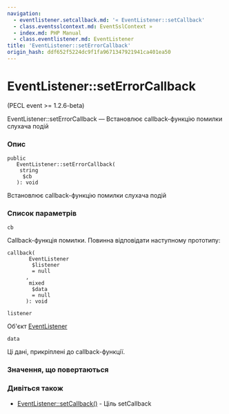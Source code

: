 ```yaml
---
navigation:
  - eventlistener.setcallback.md: '« EventListener::setCallback'
  - class.eventsslcontext.md: EventSslContext »
  - index.md: PHP Manual
  - class.eventlistener.md: EventListener
title: 'EventListener::setErrorCallback'
origin_hash: ddf652f5224dc9f1fa9671347921941ca401ea50
---
```

# EventListener::setErrorCallback

(PECL event >= 1.2.6-beta)

EventListener::setErrorCallback — Встановлює callback-функцію помилки слухача подій

### Опис

```methodsynopsis
public
   EventListener::setErrorCallback(
    string
     $cb
   ): void
```

Встановлює callback-функцію помилки слухача подій

### Список параметрів

`cb`

Callback-функція помилки. Повинна відповідати наступному прототипу:

```methodsynopsis
callback(
       EventListener
        $listener
        = null
      , 
       mixed
        $data
        = null
      ): void
```

`listener`

Об'єкт [EventListener](class.eventlistener.md)

`data`

Ці дані, прикріплені до callback-функції.

### Значення, що повертаються

### Дивіться також

-   [EventListener::setCallback()](eventlistener.setcallback.md) \- Ціль setCallback
